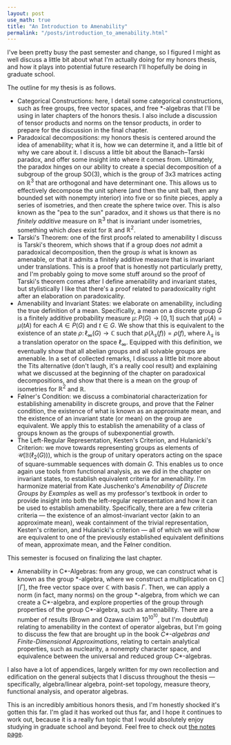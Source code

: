 ```yaml
---
layout: post
use_math: true
title: "An Introduction to Amenability"
permalink: "/posts/introduction_to_amenability.html"
---
```


I've been pretty busy the past semester and change, so I figured I might as well discuss a little bit about what I'm actually doing for my honors thesis, and how it plays into potential future research I'll hopefully be doing in graduate school.

The outline for my thesis is as follows.
- Categorical Constructions: here, I detail some categorical constructions, such as free groups, free vector spaces, and free \*-algebras that I'll be using in later chapters of the honors thesis. I also include a discussion of tensor products and norms on the tensor products, in order to prepare for the discussion in the final chapter.
- Paradoxical decompositions: my honors thesis is centered around the idea of amenability; what it is, how we can determine it, and a little bit of why we care about it. I discuss a little bit about the Banach–Tarski paradox, and offer some insight into where it comes from. Ultimately, the paradox hinges on our ability to create a special decomposition of a subgroup of the group $\text{SO}(3)$, which is the group of 3x3 matrices acting on $\mathbb{R}^3$ that are orthogonal and have determinant one. This allows us to effectively decompose the unit sphere (and then the unit ball, then any bounded set with nonempty interior) into five or so finite pieces, apply a series of isometries, and then create the sphere twice over. This is also known as the "pea to the sun" paradox, and it shows us that there is no _finitely additive_ measure on $\mathbb{R}^3$ that is invariant under isometries, something which _does_ exist for $\mathbb{R}$ and $\mathbb{R}^2$.
- Tarski's Theorem: one of the first proofs related to amenability I discuss is Tarski's theorem, which shows that if a group does _not_ admit a paradoxical decomposition, then the group _is_ what is known as amenable, or that it admits a finitely additive measure that is invariant under translations. This is a proof that is honestly not particularly pretty, and I'm probably going to move some stuff around so the proof of Tarski's theorem comes after I define amenability and invariant states, but stylistically I like that there's a proof related to paradoxicality right after an elaboration on paradoxicality.
- Amenability and Invariant States: we elaborate on amenability, including the true definition of a mean. Specifically, a mean on a discrete group $G$ is a finitely additive probability measure $\mu\colon P(G)\rightarrow [0,1]$ such that $\mu(A) = \mu(tA)$ for each $A\in P(G)$ and $t\in G$. We show that this is equivalent to the existence of an state $\rho\colon \ell_{\infty}(G)\rightarrow \mathbb{C}$ such that $\rho\left(\lambda_s(f)\right) = \rho(f)$, where $\lambda_s$ is a translation operator on the space $\ell_{\infty}$. Equipped with this definition, we eventually show that all abelian groups and all solvable groups are amenable. In a set of collected remarks, I discuss a little bit more about the Tits alternative (don't laugh, it's a really cool result) and explaining what we discussed at the beginning of the chapter on paradoxical decompositions, and show that there is a mean on the group of isometries for $\mathbb{R}^2$ and $\mathbb{R}$.
- Følner's Condition: we discuss a combinatorial characterization for establishing amenability in discrete groups, and prove that the Følner condition, the existence of what is known as an approximate mean, and the existence of an invariant state (or mean) on the group are equivalent. We apply this to establish the amenability of a class of groups known as the groups of subexponential growth.
- The Left-Regular Representation, Kesten's Criterion, and Hulanicki's Criterion: we move towards representing groups as elements of $\mathcal{U}\left(\mathbb{B}\left(\ell_2\left(G\right)\right)\right)$, which is the group of unitary operators acting on the space of square-summable sequences with domain $G$. This enables us to once again use tools from functional analysis, as we did in the chapter on invariant states, to establish equivalent criteria for amenability. I'm harmonize material from Kate Juschenko's _Amenability of Discrete Groups by Examples_ as well as my professor's textbook in order to provide insight into both the left-regular representation and how it can be used to establish amenability. Specifically, there are a few criteria criteria — the existence of an almost-invariant vector (akin to an approximate mean), weak containment of the trivial representation, Kesten's criterion, and Hulanicki's criterion — all of which we will show are equivalent to one of the previously established equivalent definitions of mean, approximate mean, and the Følner condition.

This semester is focused on finalizing the last chapter.
- Amenability in C\*-Algebras: from any group, we can construct what is known as the group \*-algebra, where we construct a multiplication on $\mathbb{C}][\Gamma]$, the free vector space over $\mathbb{C}$ with basis $\Gamma$. Then, we can apply a norm (in fact, many norms) on the group \*-algebra, from which we can create a C\*-algebra, and explore properties of the group through properties of the group C\*-algebra, such as amenability. There are a number of results (Brown and Ozawa claim $10^{10^{10}}$, but I'm doubtful) relating to amenability in the context of operator algebras, but I'm going to discuss the few that are brought up in the book _C\*-algebras and Finite-Dimensional Approximations_, relating to certain analytical properties, such as nuclearity, a nonempty character space, and equivalence between the universal and reduced group C\*-algebras.

I also have a lot of appendices, largely written for my own recollection and edification on the general subjects that I discuss throughout the thesis — specifically, algebra/linear algebra, point-set topology, measure theory, functional analysis, and operator algebras.

This is an incredibly ambitious honors thesis, and I'm honestly shocked it's gotten this far. I'm glad it has worked out thus far, and I hope it continues to work out, because it is a really fun topic that I would absolutely enjoy studying in graduate school and beyond. Feel free to check out [the notes page](https://ai.avinash-iyer.com/honors_thesis.html).

